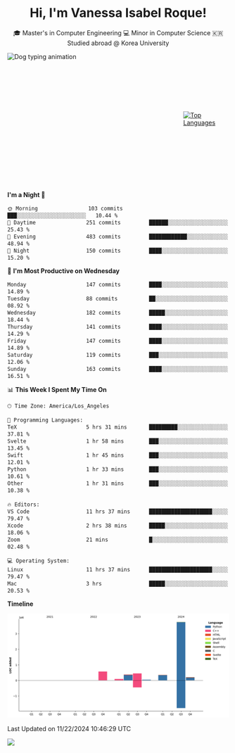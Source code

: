 <h1 align="center">Hi, I'm Vanessa Isabel Roque!</h1>

<p align="center"> 🎓 Master's in Computer Engineering 💻 Minor in Computer Science 🇰🇷 Studied abroad @ Korea University <br></p>
<div style="display: flex; justify-content: center; align-items: center;">
  <img src="https://cdn.dribbble.com/users/859807/screenshots/6284055/benny_typing_1.gif" width="400" height="300" alt="Dog typing animation">
  <a href="https://github.com/anuraghazra/github-readme-stats">
    <img src="https://github-readme-stats.vercel.app/api/top-langs/?username=vroque19" alt="Top Languages" width="400" height="300">
  </a>
</div>

 
<!--START_SECTION:waka-->
**I'm a Night 🦉** 

```text
🌞 Morning                103 commits         ███░░░░░░░░░░░░░░░░░░░░░░   10.44 % 
🌆 Daytime                251 commits         ██████░░░░░░░░░░░░░░░░░░░   25.43 % 
🌃 Evening                483 commits         ████████████░░░░░░░░░░░░░   48.94 % 
🌙 Night                  150 commits         ████░░░░░░░░░░░░░░░░░░░░░   15.20 % 
```
📅 **I'm Most Productive on Wednesday** 

```text
Monday                   147 commits         ████░░░░░░░░░░░░░░░░░░░░░   14.89 % 
Tuesday                  88 commits          ██░░░░░░░░░░░░░░░░░░░░░░░   08.92 % 
Wednesday                182 commits         █████░░░░░░░░░░░░░░░░░░░░   18.44 % 
Thursday                 141 commits         ████░░░░░░░░░░░░░░░░░░░░░   14.29 % 
Friday                   147 commits         ████░░░░░░░░░░░░░░░░░░░░░   14.89 % 
Saturday                 119 commits         ███░░░░░░░░░░░░░░░░░░░░░░   12.06 % 
Sunday                   163 commits         ████░░░░░░░░░░░░░░░░░░░░░   16.51 % 
```


📊 **This Week I Spent My Time On** 

```text
🕑︎ Time Zone: America/Los_Angeles

💬 Programming Languages: 
TeX                      5 hrs 31 mins       █████████░░░░░░░░░░░░░░░░   37.81 % 
Svelte                   1 hr 58 mins        ███░░░░░░░░░░░░░░░░░░░░░░   13.45 % 
Swift                    1 hr 45 mins        ███░░░░░░░░░░░░░░░░░░░░░░   12.01 % 
Python                   1 hr 33 mins        ███░░░░░░░░░░░░░░░░░░░░░░   10.61 % 
Other                    1 hr 31 mins        ███░░░░░░░░░░░░░░░░░░░░░░   10.38 % 

🔥 Editors: 
VS Code                  11 hrs 37 mins      ████████████████████░░░░░   79.47 % 
Xcode                    2 hrs 38 mins       █████░░░░░░░░░░░░░░░░░░░░   18.06 % 
Zoom                     21 mins             █░░░░░░░░░░░░░░░░░░░░░░░░   02.48 % 

💻 Operating System: 
Linux                    11 hrs 37 mins      ████████████████████░░░░░   79.47 % 
Mac                      3 hrs               █████░░░░░░░░░░░░░░░░░░░░   20.53 % 
```

**Timeline**

![Lines of Code chart](https://raw.githubusercontent.com/vroque19/vroque19/main/assets/bar_graph.png)


 Last Updated on 11/22/2024 10:46:29 UTC
<!--END_SECTION:waka-->
![](https://komarev.com/ghpvc/?username=vroque19&color=b2a3dc&style=flat-square)
